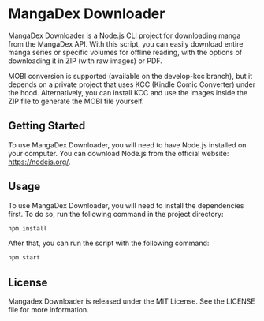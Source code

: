 # MangaDex Downloader

MangaDex Downloader is a Node.js CLI project for downloading manga from the MangaDex API. With this script, you can easily download entire manga series or specific volumes for offline reading, with the options of downloading it in ZIP (with raw images) or PDF.

MOBI conversion is supported (available on the develop-kcc branch), but it depends on a private project that uses KCC (Kindle Comic Converter) under the hood. Alternatively, you can install KCC and use the images inside the ZIP file to generate the MOBI file yourself.

## Getting Started

To use MangaDex Downloader, you will need to have Node.js installed on your computer. You can download Node.js from the official website: https://nodejs.org/.

## Usage

To use MangaDex Downloader, you will need to install the dependencies first. To do so, run the following command in the project directory:

```bash
npm install
```

After that, you can run the script with the following command:

```bash
npm start
```

## License

Mangadex Downloader is released under the MIT License. See the LICENSE file for more information.
